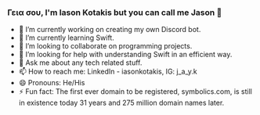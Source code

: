    ### Γεια σου, I'm Iason Kotakis but you can call me Jason 👋
<!--Hello in Greek -->

   - 🔭 I’m currently working on creating my own Discord bot.
   - 🌱 I’m currently learning Swift.
   - 👯 I’m looking to collaborate on programming projects.
   - 🤔 I’m looking for help with understanding Swift in an efficient way. 
   - 💬 Ask me about any tech related stuff.
   - 📫 How to reach me: LinkedIn - iasonkotakis, IG: j_a_y.k
   - 😄 Pronouns: He/His
   - ⚡ Fun fact: The first ever domain to be registered, symbolics.com, is still in existence today 31 years and 275 million domain names later.

